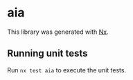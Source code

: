 # aia

This library was generated with [Nx](https://nx.dev).

## Running unit tests

Run `nx test aia` to execute the unit tests.
